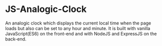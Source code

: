 # JS-Analogic-Clock
An analogic clock which displays the current local time when the page loads but also can be set to any hour and minute. It is built  with vanilla JavaScript(ES6) on the front-end and with NodeJS and ExpressJS on the back-end.
